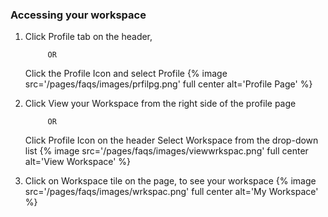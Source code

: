 ### Accessing your workspace
1. Click Profile tab on the header, 

			OR
   Click the Profile Icon and select Profile
   {% image src='/pages/faqs/images/prfilpg.png' full center alt='Profile Page' %}

2. Click View your Workspace from the right side of the profile page
			
            OR
  
   Click Profile Icon on the header
   Select Workspace from the drop-down list 
   {% image src='/pages/faqs/images/viewwrkspac.png' full center alt='View Workspace' %}
  
 3. Click on Workspace tile on the page, to see your workspace
 	{% image src='/pages/faqs/images/wrkspac.png' full center alt='My Workspace' %}
